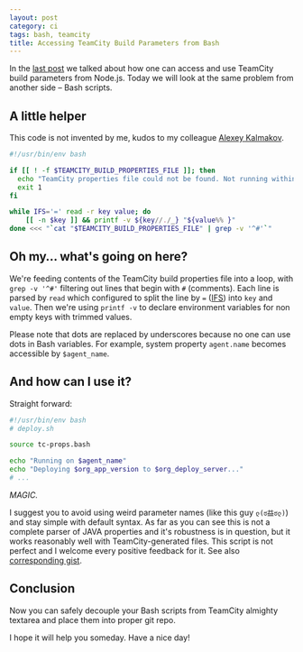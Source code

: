 ```yaml
---
layout: post
category: ci
tags: bash, teamcity
title: Accessing TeamCity Build Parameters from Bash
---
```


In the [last post](/ci/2014/06/01/accessing-build-parameters-from-node.html) we talked about how one can access and use TeamCity build parameters from Node.js. Today we will look at the same problem from another side – Bash scripts.

## A little helper

This code is not invented by me, kudos to my colleague [Alexey Kalmakov](https://github.com/rndd).

```bash
#!/usr/bin/env bash

if [[ ! -f $TEAMCITY_BUILD_PROPERTIES_FILE ]]; then
  echo "TeamCity properties file could not be found. Not running within TeamCity?"
  exit 1
fi

while IFS='=' read -r key value; do
    [[ -n $key ]] && printf -v ${key//./_} "${value%% }"
done <<< "`cat "$TEAMCITY_BUILD_PROPERTIES_FILE" | grep -v '^#'`"
```

## Oh my&hellip; what's going on here?

We're feeding contents of the TeamCity build properties file into a loop, with `grep -v '^#'` filtering out lines that begin with `#` (comments). Each line is parsed by `read` which configured to split the line by `=` ([IFS](http://www.tldp.org/LDP/abs/html/internalvariables.html#IFSREF)) into `key` and `value`. Then we're using `printf -v` to declare environment variables for non empty keys with trimmed values.

Please note that dots are replaced by underscores because no one can use dots in Bash variables. For example, system property `agent.name` becomes accessible by `$agent_name`.

## And how can I use it?

Straight forward:

```bash
#!/usr/bin/env bash
# deploy.sh

source tc-props.bash

echo "Running on $agent_name"
echo "Deploying $org_app_version to $org_deploy_server..."
# ...
```

*MAGIC.*

I suggest you to avoid using weird parameter names (like this guy `ლ(ಠ益ಠლ)`) and stay simple with default syntax. As far as you can see this is not a complete parser of JAVA properties and it's robustness is in question, but it works reasonably well with TeamCity-generated files. This script is not perfect and I welcome every positive feedback for it. See also [corresponding gist](https://gist.github.com/anton-rudeshko/66d0f424470f09fa8a60).

## Conclusion

Now you can safely decouple your Bash scripts from TeamCity almighty textarea and place them into proper git repo.

I hope it will help you someday. Have a nice day!
